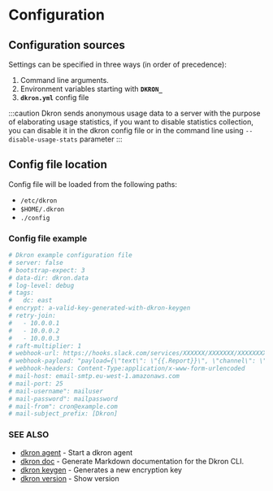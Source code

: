 # Configuration
## Configuration sources

Settings can be specified in three ways (in order of precedence): 

1. Command line arguments.
1. Environment variables starting with **`DKRON_`**
1. **`dkron.yml`** config file

:::caution
Dkron sends anonymous usage data to a server with the purpose of elaborating usage statistics, if you want to disable statistics collection, you can disable it in the dkron config file or in the command line using `--disable-usage-stats` parameter
:::

## Config file location

Config file will be loaded from the following paths:

- `/etc/dkron`
- `$HOME/.dkron`
- `./config`

### Config file example

```yaml
# Dkron example configuration file
# server: false
# bootstrap-expect: 3
# data-dir: dkron.data
# log-level: debug
# tags:
#   dc: east
# encrypt: a-valid-key-generated-with-dkron-keygen
# retry-join:
#   - 10.0.0.1
#   - 10.0.0.2
#   - 10.0.0.3
# raft-multiplier: 1
# webhook-url: https://hooks.slack.com/services/XXXXXX/XXXXXXX/XXXXXXXXXXXXXXXXXXXX
# webhook-payload: "payload={\"text\": \"{{.Report}}\", \"channel\": \"#foo\"}"
# webhook-headers: Content-Type:application/x-www-form-urlencoded
# mail-host: email-smtp.eu-west-1.amazonaws.com
# mail-port: 25
# mail-username": mailuser
# mail-password": mailpassword
# mail-from": cron@example.com
# mail-subject_prefix: [Dkron]
```

### SEE ALSO

* [dkron agent](/cli/dkron_agent/)	 - Start a dkron agent
* [dkron doc](/cli/dkron_doc/)	 - Generate Markdown documentation for the Dkron CLI.
* [dkron keygen](/cli/dkron_keygen/)	 - Generates a new encryption key
* [dkron version](/cli/dkron_version/)	 - Show version
